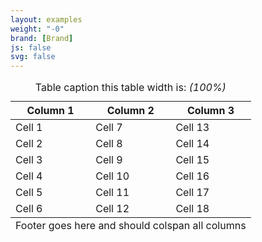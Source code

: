 ```yaml
---
layout: examples
weight: "-0"
brand: [Brand]
js: false
svg: false
---
```


<div class="table-responsive">
	<table class="table table-bordered">
		<caption>
			Table caption this table width is: <em>(100%)</em>
		</caption>
		<thead>
			<tr>
				<th scope="col">Column 1</th>
				<th scope="col">Column 2</th>
				<th scope="col">Column 3</th>
			</tr>
		</thead>
		<tbody>
			<tr>
				<td>Cell 1</td>
				<td>Cell 7</td>
				<td>Cell 13</td>
			</tr>
			<tr>
				<td>Cell 2</td>
				<td>Cell 8</td>
				<td>Cell 14</td>
			</tr>
			<tr>
				<td>Cell 3</td>
				<td>Cell 9</td>
				<td>Cell 15</td>
			</tr>
			<tr>
				<td>Cell 4</td>
				<td>Cell 10</td>
				<td>Cell 16</td>
			</tr>
			<tr>
				<td>Cell 5</td>
				<td>Cell 11</td>
				<td>Cell 17</td>
			</tr>
			<tr>
				<td>Cell 6</td>
				<td>Cell 12</td>
				<td>Cell 18</td>
			</tr>
		</tbody>
		<tfoot>
			<tr>
				<td colspan="3">
					Footer goes here and
					should colspan all columns
				</td>
			</tr>
		</tfoot>
	</table>
</div>